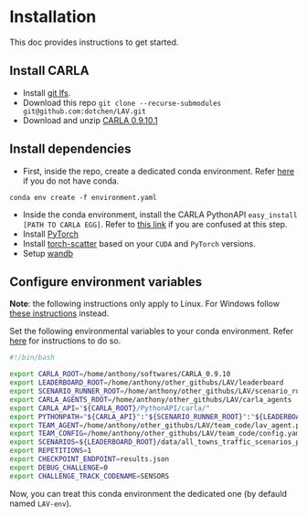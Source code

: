 # Installation

This doc provides instructions to get started.

## Install CARLA
* Install [git lfs](https://git-lfs.github.com/).
* Download this repo `git clone --recurse-submodules git@github.com:dotchen/LAV.git`
* Download and unzip [CARLA 0.9.10.1](https://github.com/carla-simulator/carla/releases/tag/0.9.10.1)

## Install dependencies
* First, inside the repo, create a dedicated conda environment. Refer [here](https://www.anaconda.com/products/individual#Downloads) if you do not have conda.
```
conda env create -f environment.yaml
```
* Inside the conda environment, install the CARLA PythonAPI `easy_install [PATH TO CARLA EGG]`. Refer to [this link](https://leaderboard.carla.org/get_started/) if you are confused at this step.
* Install [PyTorch](https://pytorch.org/get-started/locally/)
* Install [torch-scatter](https://github.com/rusty1s/pytorch_scatter) based on your `CUDA` and `PyTorch` versions.
* Setup [wandb](https://docs.wandb.ai/quickstart)

## Configure environment variables

**Note**: the following instructions only apply to Linux. For Windows follow [these instructions](https://docs.conda.io/projects/conda/en/latest/user-guide/tasks/manage-environments.html#windows) instead.

Set the following environmental variables to your conda environment. 
Refer [here](https://docs.conda.io/projects/conda/en/4.6.0/user-guide/tasks/manage-environments.html#saving-environment-variables) for instructions to do so.

```bash
#!/bin/bash

export CARLA_ROOT=/home/anthony/softwares/CARLA_0.9.10
export LEADERBOARD_ROOT=/home/anthony/other_githubs/LAV/leaderboard
export SCENARIO_RUNNER_ROOT=/home/anthony/other_githubs/LAV/scenario_runner
export CARLA_AGENTS_ROOT=/home/anthony/other_githubs/LAV/carla_agents
export CARLA_API="${CARLA_ROOT}/PythonAPI/carla/"
export PYTHONPATH="${CARLA_API}":"${SCENARIO_RUNNER_ROOT}":"${LEADERBOARD_ROOT}":"${CARLA_AGENTS_ROOT}"
export TEAM_AGENT=/home/anthony/other_githubs/LAV/team_code/lav_agent.py
export TEAM_CONFIG=/home/anthony/other_githubs/LAV/team_code/config.yaml
export SCENARIOS=${LEADERBOARD_ROOT}/data/all_towns_traffic_scenarios_public.json
export REPETITIONS=1
export CHECKPOINT_ENDPOINT=results.json
export DEBUG_CHALLENGE=0
export CHALLENGE_TRACK_CODENAME=SENSORS
```

Now, you can treat this conda environment the dedicated one (by defauld named `LAV-env`).
